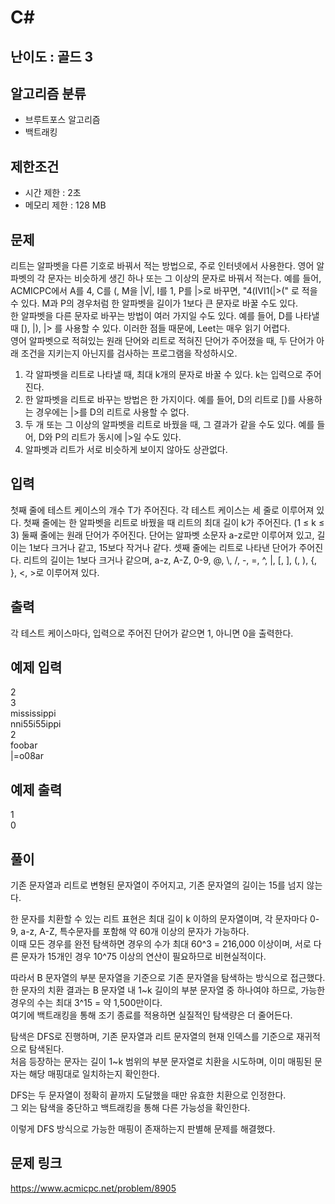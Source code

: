 # C#

## 난이도 : 골드 3

## 알고리즘 분류
  - 브루트포스 알고리즘
  - 백트래킹

## 제한조건
  - 시간 제한 : 2초
  - 메모리 제한 : 128 MB

## 문제
리트는 알파벳을 다른 기호로 바꿔서 적는 방법으로, 주로 인터넷에서 사용한다. 영어 알파벳의 각 문자는 비슷하게 생긴 하나 또는 그 이상의 문자로 바꿔서 적는다. 예를 들어, ACMICPC에서 A를 4, C를 (, M을 |V|, I를 1, P를 |>로 바꾸면, "4(IVI1(|>(" 로 적을 수 있다. M과 P의 경우처럼 한 알파벳을 길이가 1보다 큰 문자로 바꿀 수도 있다.<br/>
한 알파벳을 다른 문자로 바꾸는 방법이 여러 가지일 수도 있다. 예를 들어, D를 나타낼 때 [), |), |> 를 사용할 수 있다. 이러한 점들 때문에, Leet는 매우 읽기 어렵다.<br/>
영어 알파벳으로 적혀있는 원래 단어와 리트로 적혀진 단어가 주어졌을 때, 두 단어가 아래 조건을 지키는지 아닌지를 검사하는 프로그램을 작성하시오.<br/>

  1. 각 알파벳을 리트로 나타낼 때, 최대 k개의 문자로 바꿀 수 있다. k는 입력으로 주어진다.
  2. 한 알파벳을 리트로 바꾸는 방법은 한 가지이다. 예를 들어, D의 리트로 [)를 사용하는 경우에는 |>를 D의 리트로 사용할 수 없다.
  3. 두 개 또는 그 이상의 알파벳을 리트로 바꿨을 때, 그 결과가 같을 수도 있다. 예를 들어, D와 P의 리트가 동시에 |>일 수도 있다.
  4. 알파벳과 리트가 서로 비슷하게 보이지 않아도 상관없다.


## 입력
첫째 줄에 테스트 케이스의 개수 T가 주어진다. 각 테스트 케이스는 세 줄로 이루어져 있다. 첫째 줄에는 한 알파벳을 리트로 바꿨을 때 리트의 최대 길이 k가 주어진다. (1 ≤ k ≤ 3) 둘째 줄에는 원래 단어가 주어진다. 단어는 알파벳 소문자 a-z로만 이루어져 있고, 길이는 1보다 크거나 같고, 15보다 작거나 같다. 셋째 줄에는 리트로 나타낸 단어가 주어진다. 리트의 길이는 1보다 크거나 같으며, a-z, A-Z, 0-9, @, \\, /, -, =, ^, |, \[, \], \(, \), \{, \}, \<, \>로 이루어져 있다.<br/>


## 출력
각 테스트 케이스마다, 입력으로 주어진 단어가 같으면 1, 아니면 0을 출력한다.<br/>


## 예제 입력
2<br/>
3<br/>
mississippi<br/>
nni55i55ippi<br/>
2<br/>
foobar<br/>
|=o08ar<br/>


## 예제 출력
1<br/>
0<br/>


## 풀이
기존 문자열과 리트로 변형된 문자열이 주어지고, 기존 문자열의 길이는 15를 넘지 않는다.<br/>


한 문자를 치환할 수 있는 리트 표현은 최대 길이 k 이하의 문자열이며, 각 문자마다 0-9, a-z, A-Z, 특수문자를 포함해 약 60개 이상의 문자가 가능하다.<br/>
이때 모든 경우를 완전 탐색하면 경우의 수가 최대 60^3 = 216,000 이상이며, 서로 다른 문자가 15개인 경우 10^75 이상의 연산이 필요하므로 비현실적이다.<br/>


따라서 B 문자열의 부분 문자열을 기준으로 기존 문자열을 탐색하는 방식으로 접근했다.<br/>
한 문자의 치환 결과는 B 문자열 내 1~k 길이의 부분 문자열 중 하나여야 하므로, 가능한 경우의 수는 최대 3^15 = 약 1,500만이다.<br/>
여기에 백트래킹을 통해 조기 종료를 적용하면 실질적인 탐색량은 더 줄어든다.<br/>


탐색은 DFS로 진행하며, 기존 문자열과 리트 문자열의 현재 인덱스를 기준으로 재귀적으로 탐색된다.<br/>
처음 등장하는 문자는 길이 1~k 범위의 부분 문자열로 치환을 시도하며, 이미 매핑된 문자는 해당 매핑대로 일치하는지 확인한다.<br/>


DFS는 두 문자열이 정확히 끝까지 도달했을 때만 유효한 치환으로 인정한다.<br/>
그 외는 탐색을 중단하고 백트래킹을 통해 다른 가능성을 확인한다.<br/>


이렇게 DFS 방식으로 가능한 매핑이 존재하는지 판별해 문제를 해결했다.<br/>


## 문제 링크
https://www.acmicpc.net/problem/8905